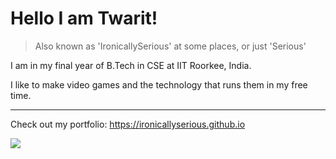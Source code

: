 # Hello I am Twarit! 

> Also known as 'IronicallySerious' at some places, or just 'Serious'

I am in my final year of B.Tech in CSE at IIT Roorkee, India.

I like to make video games and the technology that runs them in my free time.

---

Check out my portfolio: https://ironicallyserious.github.io

![](https://github-readme-stats.vercel.app/api?username=IronicallySerious&theme=gruvbox&show_icons=true&hide_rank=true&count_private=true&hide=stars&include_all_commits=true)

